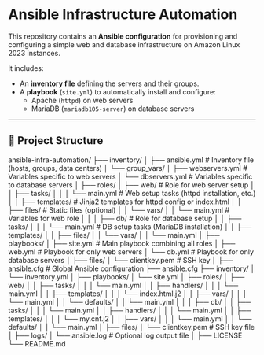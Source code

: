 # Ansible Infrastructure Automation

This repository contains an **Ansible configuration** for provisioning and configuring a simple web and database infrastructure on Amazon Linux 2023 instances.  

It includes:
- An **inventory file** defining the servers and their groups.
- A **playbook** (`site.yml`) to automatically install and configure:
  - Apache (`httpd`) on web servers
  - MariaDB (`mariadb105-server`) on database servers

---

## 🧭 Project Structure
ansible-infra-automation/
├── inventory/
│   ├── ansible.yml             # Inventory file (hosts, groups, data centers)
│   └── group_vars/
│       ├── webservers.yml        # Variables specific to web servers
│       └── dbservers.yml         # Variables specific to database servers
│
├── roles/
│   ├── web/                      # Role for web server setup
│   │   ├── tasks/
│   │   │   └── main.yml          # Web setup tasks (httpd installation, etc.)
│   │   ├── templates/            # Jinja2 templates for httpd config or index.html
│   │   ├── files/                # Static files (optional)
│   │   └── vars/
│   │       └── main.yml          # Variables for web role
│   │
│   ├── db/                       # Role for database setup
│   │   ├── tasks/
│   │   │   └── main.yml          # DB setup tasks (MariaDB installation)
│   │   ├── templates/
│   │   ├── files/
│   │   └── vars/
│   │       └── main.yml
│
├── playbooks/
│   ├── site.yml                  # Main playbook combining all roles
│   ├── web.yml                   # Playbook for only web servers
│   └── db.yml                    # Playbook for only database servers
│
├── files/
│   └── clientkey.pem             # SSH key 
│
├── ansible.cfg                   # Global Ansible configuration
├── ansible.cfg
├── inventory/
│   └── inventory.yml
│
├── playbooks/
│   └── site.yml
│
├── roles/
│   ├── web/
│   │   ├── tasks/
│   │   │   └── main.yml
│   │   ├── handlers/
│   │   │   └── main.yml
│   │   ├── templates/
│   │   │   └── index.html.j2
│   │   ├── vars/
│   │   │   └── main.yml
│   │   └── defaults/
│   │       └── main.yml
│   │
│   ├── db/
│   │   ├── tasks/
│   │   │   └── main.yml
│   │   ├── handlers/
│   │   │   └── main.yml
│   │   ├── templates/
│   │   │   └── my.cnf.j2
│   │   ├── vars/
│   │   │   └── main.yml
│   │   └── defaults/
│   │       └── main.yml
│
├── files/
│   └── clientkey.pem        # SSH key file 
│
├── logs/
│   └── ansible.log          # Optional log output file
│
├── LICENSE
└── README.md
